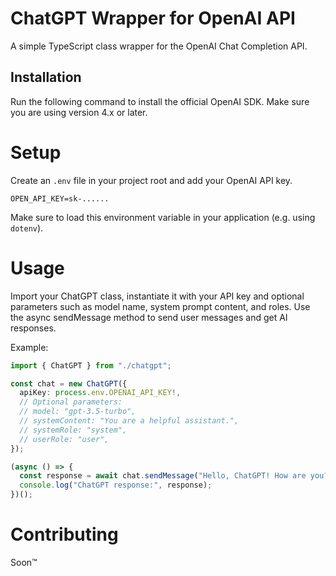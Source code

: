 # ChatGPT Wrapper for OpenAI API

A simple TypeScript class wrapper for the OpenAI Chat Completion API.

## Installation

Run the following command to install the official OpenAI SDK. Make sure you are using version 4.x or later.


# Setup
Create an ``.env`` file in your project root and add your OpenAI API key.
```.env
OPEN_API_KEY=sk-......
```
Make sure to load this environment variable in your application (e.g. using ``dotenv``).

# Usage 
Import your ChatGPT class, instantiate it with your API key and optional parameters such as model name, system prompt content, and roles. Use the async sendMessage method to send user messages and get AI responses.

Example:
```.ts
import { ChatGPT } from "./chatgpt";

const chat = new ChatGPT({
  apiKey: process.env.OPENAI_API_KEY!,
  // Optional parameters:
  // model: "gpt-3.5-turbo",
  // systemContent: "You are a helpful assistant.",
  // systemRole: "system",
  // userRole: "user",
});

(async () => {
  const response = await chat.sendMessage("Hello, ChatGPT! How are you?");
  console.log("ChatGPT response:", response);
})();
```

# Contributing
Soon:tm:
